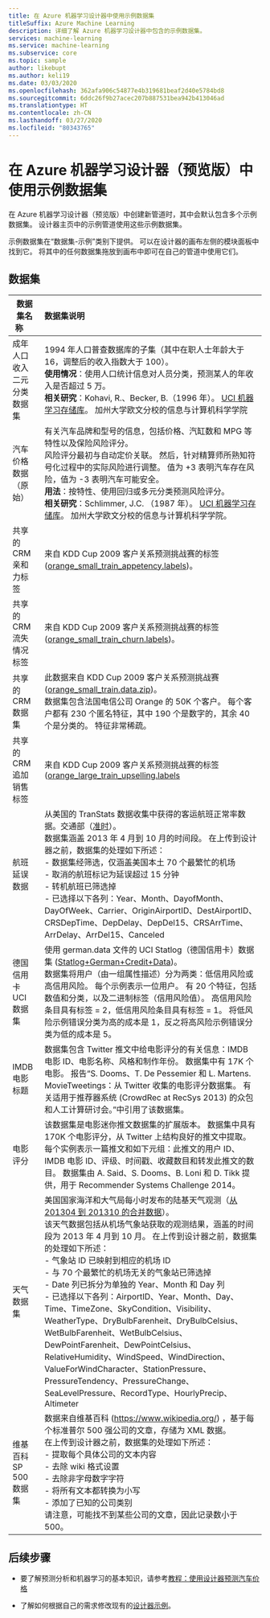 ```yaml
---
title: 在 Azure 机器学习设计器中使用示例数据集
titleSuffix: Azure Machine Learning
description: 详细了解 Azure 机器学习设计器中包含的示例数据集。
services: machine-learning
ms.service: machine-learning
ms.subservice: core
ms.topic: sample
author: likebupt
ms.author: keli19
ms.date: 03/03/2020
ms.openlocfilehash: 362afa906c54877e4b319681beaf2d40e5784bd8
ms.sourcegitcommit: 6ddc26f9b27acec207b887531bea942b413046ad
ms.translationtype: HT
ms.contentlocale: zh-CN
ms.lasthandoff: 03/27/2020
ms.locfileid: "80343765"
---
```

# <a name="use-the-sample-datasets-in-azure-machine-learning-designer-preview"></a>在 Azure 机器学习设计器（预览版）中使用示例数据集

在 Azure 机器学习设计器（预览版）中创建新管道时，其中会默认包含多个示例数据集。 设计器主页中的示例管道使用这些示例数据集。 

示例数据集在“数据集-示例”类别下提供。   可以在设计器的画布左侧的模块面板中找到它。 将其中的任何数据集拖放到画布中即可在自己的管道中使用它们。

## <a name="datasets"></a>数据集


| 数据集名称&nbsp;&nbsp;&nbsp;&nbsp;&nbsp;| 数据集说明 |
|-------------|:--------------------|
| 成年人口收入二元分类数据集 | 1994 年人口普查数据库的子集（其中在职人士年龄大于 16，调整后的收入指数大于 100）。<br/>**使用情况**：使用人口统计信息对人员分类，预测某人的年收入是否超过 5 万。<br/> **相关研究**：Kohavi, R.、Becker, B.（1996 年）。 [UCI 机器学习存储库](https://archive.ics.uci.edu/ml)。 加州大学欧文分校的信息与计算机科学学院|
|汽车价格数据（原始）|有关汽车品牌和型号的信息，包括价格、汽缸数和 MPG 等特性以及保险风险评分。<br/> 风险评分最初与自动定价关联。 然后，针对精算师所熟知符号化过程中的实际风险进行调整。 值为 +3 表明汽车存在风险，值为 -3 表明汽车可能安全。<br/>**用法**：</b>按特性、使用回归或多元分类预测风险评分。<br/>**相关研究**：</b>Schlimmer, J.C. （1987 年）。 [UCI 机器学习存储库](https://archive.ics.uci.edu/ml)。 加州大学欧文分校的信息与计算机科学学院。 |
| 共享的 CRM 亲和力标签 |来自 KDD Cup 2009 客户关系预测挑战赛的标签 ([orange_small_train_appetency.labels](http://www.sigkdd.org/site/2009/files/orange_small_train_appetency.labels))。|
|共享的 CRM 流失情况标签|来自 KDD Cup 2009 客户关系预测挑战赛的标签 ([orange_small_train_churn.labels](http://www.sigkdd.org/site/2009/files/orange_small_train_churn.labels))。|
|共享的 CRM 数据集 | 此数据来自 KDD Cup 2009 客户关系预测挑战赛 ([orange_small_train.data.zip](http://www.sigkdd.org/site/2009/files/orange_small_train.data.zip))。 <br/>数据集包含法国电信公司 Orange 的 50K 个客户。 每个客户都有 230 个匿名特征，其中 190 个是数字的，其余 40 个是分类的。 特征非常稀疏。 |
|共享的 CRM 追加销售标签|来自 KDD Cup 2009 客户关系预测挑战赛的标签 ([orange_large_train_upselling.labels](http://www.sigkdd.org/site/2009/files/orange_large_train_upselling.labels)|
|航班延误数据|从美国的 TranStats 数据收集中获得的客运航班正常率数据。交通部（[准时](https://www.transtats.bts.gov/DL_SelectFields.asp?Table_ID=236&DB_Short_Name=On-Time)）。<br/>数据集涵盖 2013 年 4 月到 10 月的时间段。 在上传到设计器之前，数据集的处理如下所述： <br/>- 数据集经筛选，仅涵盖美国本土 70 个最繁忙的机场 <br/>- 取消的航班标记为延误超过 15 分钟 <br/>- 转机航班已筛选掉 <br/>- 已选择以下各列：Year、Month、DayofMonth、DayOfWeek、Carrier、OriginAirportID、DestAirportID、CRSDepTime、DepDelay、DepDel15、CRSArrTime、ArrDelay、ArrDel15、Canceled|
|德国信用卡 UCI 数据集|使用 german.data 文件的 UCI Statlog（德国信用卡）数据集 ([Statlog+German+Credit+Data](https://archive.ics.uci.edu/ml/datasets/Statlog+(German+Credit+Data)))。<br/>数据集将用户（由一组属性描述）分为两类：低信用风险或高信用风险。 每个示例表示一位用户。 有 20 个特征，包括数值和分类，以及二进制标签（信用风险值）。 高信用风险条目具有标签 = 2，低信用风险条目具有标签 = 1。 将低风险示例错误分类为高的成本是 1，反之将高风险示例错误分类为低的成本是 5。|
|IMDB 电影标题|数据集包含 Twitter 推文中给电影评分的有关信息：IMDB 电影 ID、电影名称、风格和制作年份。 数据集中有 17K 个电影。 报告“S. Dooms、T. De Pessemier 和 L. Martens. MovieTweetings：从 Twitter 收集的电影评分数据集。 有关适用于推荐器系统 (CrowdRec at RecSys 2013) 的众包和人工计算研讨会。”中引用了该数据集。|
|电影评分|该数据集是电影迷你推文数据集的扩展版本。 数据集中具有 170K 个电影评分，从 Twitter 上结构良好的推文中提取。 每个实例表示一篇推文和如下元组：此推文的用户 ID、IMDB 电影 ID、评级、时间戳、收藏数目和转发此推文的数目。 数据集由 A. Said、S. Dooms、B. Loni 和 D. Tikk 提供，用于 Recommender Systems Challenge 2014。|
|天气数据集|美国国家海洋和大气局每小时发布的陆基天气观测（[从 201304 到 201310 的合并数据](https://az754797.vo.msecnd.net/data/WeatherDataset.csv)）。<br/>该天气数据包括从机场气象站获取的观测结果，涵盖的时间段为 2013 年 4 月到 10 月。 在上传到设计器之前，数据集的处理如下所述：    <br/> -    气象站 ID 已映射到相应的机场 ID    <br/> -    与 70 个最繁忙的机场无关的气象站已筛选掉    <br/> -    Date 列已拆分为单独的 Year、Month 和 Day 列    <br/> - 已选择以下各列：AirportID、Year、Month、Day、Time、TimeZone、SkyCondition、Visibility、WeatherType、DryBulbFarenheit、DryBulbCelsius、WetBulbFarenheit、WetBulbCelsius、DewPointFarenheit、DewPointCelsius、RelativeHumidity、WindSpeed、WindDirection、ValueForWindCharacter、StationPressure、PressureTendency、PressureChange、SeaLevelPressure、RecordType、HourlyPrecip、Altimeter|
|维基百科 SP 500 数据集|数据来自维基百科 (https://www.wikipedia.org/) ，基于每个标准普尔 500 强公司的文章，存储为 XML 数据。    <br/>在上传到设计器之前，数据集的处理如下所述：    <br/> - 提取每个具体公司的文本内容    <br/> -    去除 wiki 格式设置    <br/> -    去除非字母数字字符    <br/> -    将所有文本都转换为小写    <br/> -    添加了已知的公司类别    <br/>请注意，可能找不到某些公司的文章，因此记录数小于 500。|

## <a name="next-steps"></a>后续步骤

* 要了解预测分析和机器学习的基本知识，请参考[教程：使用设计器预测汽车价格](tutorial-designer-automobile-price-train-score.md)

* 了解如何根据自己的需求修改现有的[设计器示例](samples-designer.md)。
